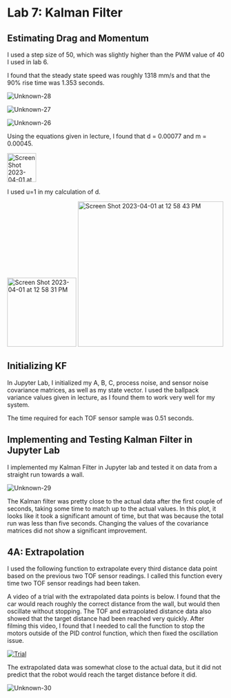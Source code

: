# Lab 7: Kalman Filter

## Estimating Drag and Momentum

I used a step size of 50, which was slightly higher than the PWM value of 40 I used in lab 6. 

I found that the steady state speed was roughly 1318 mm/s and that the 90% rise time was 1.353 seconds.

![Unknown-28](https://user-images.githubusercontent.com/123786420/229270392-686165b6-7483-4c1d-8493-259a85333e0e.png)

![Unknown-27](https://user-images.githubusercontent.com/123786420/229270396-6ec94149-d9d4-49ec-ba10-8871f51319d6.png)

![Unknown-26](https://user-images.githubusercontent.com/123786420/229270399-5bad97cd-49f4-4eb1-8439-79cf6cf3d66a.png)



Using the equations given in lecture, I found that d = 0.00077 and m = 0.00045.

<img width="67" alt="Screen Shot 2023-04-01 at 12 58 17 PM" src="https://user-images.githubusercontent.com/123786420/229304426-952b20d3-2db1-4f8b-8ce5-f3e2c6de21d5.png">

I used u=1 in my calculation of d.

<img width="160" alt="Screen Shot 2023-04-01 at 12 58 31 PM" src="https://user-images.githubusercontent.com/123786420/229304433-0ec902ad-b276-4cb6-876e-5a541d60688f.png">
<img width="337" alt="Screen Shot 2023-04-01 at 12 58 43 PM" src="https://user-images.githubusercontent.com/123786420/229304436-be3e7810-56f3-485e-a01b-8c41d8ee267a.png">


## Initializing KF

In Jupyter Lab, I initialized my A, B, C, process noise, and sensor noise covariance matrices, as well as my state vector. I used the ballpack variance values given in lecture, as I found them to work very well for my system.

The time required for each TOF sensor sample was 0.51 seconds.

<script src="https://gist.github.com/sarika2446/25da492d43e9cf04b448f69cb5847ed6.js"></script>

## Implementing and Testing Kalman Filter in Jupyter Lab

I implemented  my Kalman Filter in Jupyter lab and tested it on data from a straight run towards a wall.

<script src="https://gist.github.com/sarika2446/9a6066f4dc25589f6e06404ff090f3ed.js"></script>

![Unknown-29](https://user-images.githubusercontent.com/123786420/229270707-07cbeec6-c827-46d2-a4d8-a17ff9f291b5.png)

The Kalman filter was pretty close to the actual data after the first couple of seconds, taking some time to match up to the actual values. In this plot, it looks like it took a significant amount of time, but that was because the total run was less than five seconds. Changing the values of the covariance matrices did not show a significant improvement.


## 4A: Extrapolation

I used the following function to extrapolate every third distance data point based on the previous two TOF sensor readings. I called this function every time two TOF sensor readings had been taken. 

<script src="https://gist.github.com/sarika2446/f200e49a58a3d139c3a8bd3b120d0811.js"></script>

A video of a trial with the extrapolated data points is below. I found that the car would reach roughly the correct distance from the wall, but would then oscillate without stopping. The TOF and extrapolated distance data also showed that the target distance had been reached very quickly. After filming this video, I found that I needed to call the function to stop the motors outside of the PID control function, which then fixed the oscillation issue. 

[![Trial](https://img.youtube.com/vi/gCbYJXaKya8/0.jpg)](https://www.youtube.com/watch?v=gCbYJXaKya8 "Trial")

The extrapolated data was somewhat close to the actual data, but it did not predict that the robot would reach the target distance before it did.

![Unknown-30](https://user-images.githubusercontent.com/123786420/229308523-f4448acf-7a88-4891-922d-28011938d37b.png)



